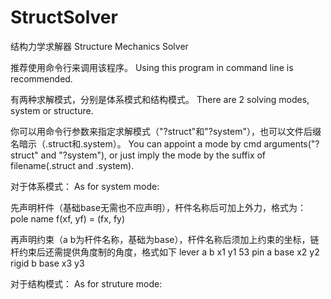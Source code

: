 # StructSolver
 结构力学求解器 Structure Mechanics Solver

推荐使用命令行来调用该程序。
Using this program in command line is recommended.

有两种求解模式，分别是体系模式和结构模式。
There are 2 solving modes, system or structure.

你可以用命令行参数来指定求解模式（"?struct"和"?system"），也可以文件后缀名暗示（.struct和.system）。
You can appoint a mode by cmd arguments("?struct" and "?system"), or just imply the mode by the suffix of filename(.struct and .system).

对于体系模式：
As for system mode:

先声明杆件（基础base无需也不应声明），杆件名称后可加上外力，格式为：
pole name f(xf, yf) = (fx, fy)

再声明约束（a b为杆件名称，基础为base），杆件名称后须加上约束的坐标，链杆约束后还需提供角度制的角度，格式如下
lever a b x1 y1 53
pin a base x2 y2
rigid b base x3 y3

对于结构模式：
As for struture mode:

